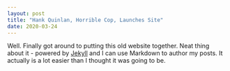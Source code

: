 ```yaml
---
layout: post
title: "Hank Quinlan, Horrible Cop, Launches Site"
date: 2020-03-24
---
```


Well. Finally got around to putting this old website together. Neat thing about it - powered by [Jekyll](http://jekyllrb.com) and I can use Markdown to author my posts. It actually is a lot easier than I thought it was going to be.
